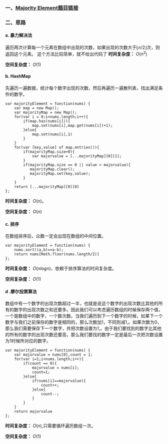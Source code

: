 ### 一、[Majority Element题目链接](https://leetcode.com/problems/majority-element/)
### 二、思路

#### a. 暴力解决法
遍历两次计算每一个元素在数组中出现的次数，如果出现的次数大于$⌊ n/2 ⌋$次，则返回这个元素。
这个方法比较简单，就不给出代码了
**时间复杂度：** $O(n^2)$

**空间复杂度：** $O(1)$
#### b. HashMap
先遍历一遍数据，统计每个数字出现的次数，然后再遍历一遍散列表，找出满足条件的数字。
```
var majorityElement = function(nums) {
    var map = new Map();
    var majorityMap = new Map();
    for(var i = 0;i<nums.length;i++){
        if(map.has(nums[i])){
            map.set(nums[i],map.get(nums[i])+1);
        }else{
            map.set(nums[i],1)
        }
    }
    for(var [key,value] of map.entries()){
        if(majorityMap.size>0){
            var majorvalue = [...majorityMap][0][1];
        }
        if(majorityMap.size == 0 || value > majorvalue){
           majorityMap.clear();
           majorityMap.set(key,value);
        }
    }
    return [...majorityMap][0][0]
};
```
**时间复杂度：** $O(n)$。

**空间复杂度：** $O(n)$
#### c. 排序
在数组排序后，众数一定会出现在数组的中间位置。
```
var majorityElement = function(nums) {
    nums.sort((a,b)=>a-b);
    return nums[Math.floor(nums.length/2)]
};
```
**时间复杂度：** $O(nlogn)$，依赖于排序算法的时间复杂度。

**空间复杂度：** $O(1)$
#### d .摩尔投票算法
数组中有一个数字的出现次数超过一半，也就是说这个数字的出现次数比其他的所有的数字的出现次数之和还要多。因此我们可以考虑遍历数组的时候保存两个值，一个是数组中的数字，一个数次数。当我们遍历到下一个数字的时候，如果下一个数字与我们之前保存的数字是相同的，那么次数加1，不同则减1,。如果次数为0，那么我们需要保存下一个数字，并把次数设置为1,。由于我们要找到的数字比其他的所有的数字的出现次数还要高，那么我们要找的数字一定是最后一次把次数设置为1时候所对应的数字。
```
var majorityElement = function(nums) {
    var majorvalue = nums[0],count = 1;
    for(var i=1;i<nums.length;i++){
        if(count == 0){
            majorvalue = nums[i];
            count=1;
        }else{
            if(nums[i]==majorvalue){
                count++;
            }else{
                count--;
            }
        } 
    }
    return majorvalue
};
```
**时间复杂度：** $O(n)$,只需要循环遍历数组一次。

**空间复杂度：** $O(1)$